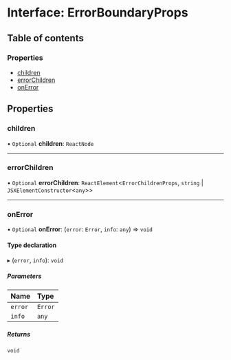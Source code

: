 # Interface: ErrorBoundaryProps

## Table of contents

### Properties

- [children](ErrorBoundaryProps.md#children)
- [errorChildren](ErrorBoundaryProps.md#errorchildren)
- [onError](ErrorBoundaryProps.md#onerror)

## Properties

### children

• `Optional` **children**: `ReactNode`

___

### errorChildren

• `Optional` **errorChildren**: `ReactElement`\<`ErrorChildrenProps`, `string` \| `JSXElementConstructor`\<`any`\>\>

___

### onError

• `Optional` **onError**: (`error`: `Error`, `info`: `any`) => `void`

#### Type declaration

▸ (`error`, `info`): `void`

##### Parameters

| Name | Type |
| :------ | :------ |
| `error` | `Error` |
| `info` | `any` |

##### Returns

`void`
